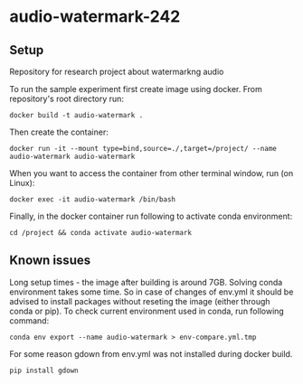 # audio-watermark-242
## Setup
Repository for research project about watermarkng audio

To run the sample experiment first create image using docker.
From repository's root directory run:
```
docker build -t audio-watermark .
```
Then create the container:
```
docker run -it --mount type=bind,source=./,target=/project/ --name audio-watermark audio-watermark
```
When you want to access the container from other terminal window, run (on Linux):
```
docker exec -it audio-watermark /bin/bash
```
Finally, in the docker container run following to activate conda environment:
```
cd /project && conda activate audio-watermark
```

## Known issues
Long setup times - the image after building is around 7GB. Solving conda environment takes some time. So in case of changes of env.yml it should be advised to install packages without reseting the image (either through conda or pip).
To check current environment used in conda, run following command:
```
conda env export --name audio-watermark > env-compare.yml.tmp
```
For some reason gdown from env.yml was not installed during docker build.
```
pip install gdown
```